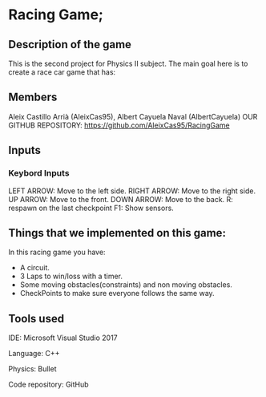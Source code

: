 
# Racing Game; 

## Description of the game

This is the second project for Physics II subject.
The main goal here is to create a race car game that has:

## Members
Aleix Castillo Arrià (AleixCas95),
Albert Cayuela Naval (AlbertCayuela)
OUR GITHUB REPOSITORY: https://github.com/AleixCas95/RacingGame

## Inputs

### Keybord Inputs

LEFT ARROW: Move to the left side.
RIGHT ARROW: Move to the right side.
UP ARROW: Move to the front.
DOWN ARROW: Move to the back.
R: respawn on the last checkpoint
F1: Show sensors.


## Things that we implemented on this game:

In this racing game you have:
- A circuit.
- 3 Laps to win/loss with a timer.
- Some moving obstacles(constraints) and non moving obstacles.
- CheckPoints to make sure everyone follows the same way.

## Tools used

IDE: Microsoft Visual Studio 2017

Language: C++

Physics: Bullet

Code repository: GitHub
